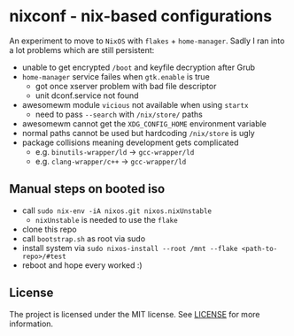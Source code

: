 # nixconf - nix-based configurations

An experiment to move to `NixOS` with `flakes` + `home-manager`. Sadly I ran
into a lot problems which are still persistent:

- unable to get encrypted `/boot` and keyfile decryption after Grub
- `home-manager` service failes when `gtk.enable` is true
  - got once xserver problem with bad file descriptor
  - unit dconf.service not found
- awesomewm module `vicious` not available when using `startx`
  - need to pass `--search` with `/nix/store/` paths
- awesomewm cannot get the `XDG_CONFIG_HOME` environment variable
- normal paths cannot be used but hardcoding `/nix/store` is ugly
- package collisions meaning development gets complicated
  - e.g. `binutils-wrapper/ld` -> `gcc-wrapper/ld`
  - e.g. `clang-wrapper/c++` -> `gcc-wrapper/ld`

## Manual steps on booted iso

- call `sudo nix-env -iA nixos.git nixos.nixUnstable`
  - `nixUnstable` is needed to use the `flake`
- clone this repo
- call `bootstrap.sh` as root via sudo
- install system via `sudo nixos-install --root /mnt --flake <path-to-repo>/#test`
- reboot and hope every worked :)

## License

The project is licensed under the MIT license. See [LICENSE](LICENSE) for more
information.
